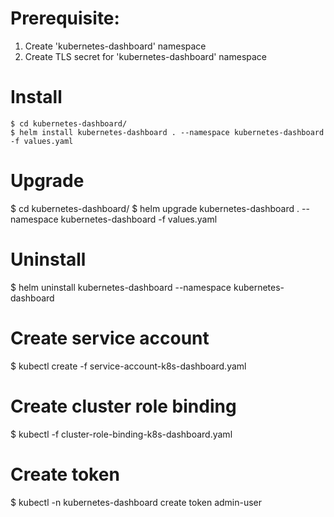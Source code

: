 # Prerequisite:
1. Create 'kubernetes-dashboard' namespace
2. Create TLS secret for 'kubernetes-dashboard' namespace

# Install
```
$ cd kubernetes-dashboard/
$ helm install kubernetes-dashboard . --namespace kubernetes-dashboard -f values.yaml
```

# Upgrade
$ cd kubernetes-dashboard/
$ helm upgrade kubernetes-dashboard . --namespace kubernetes-dashboard -f values.yaml

# Uninstall
$ helm uninstall kubernetes-dashboard --namespace kubernetes-dashboard

# Create service account
$ kubectl create -f service-account-k8s-dashboard.yaml

# Create cluster role binding
$ kubectl -f cluster-role-binding-k8s-dashboard.yaml

# Create token
$ kubectl -n kubernetes-dashboard create token admin-user

